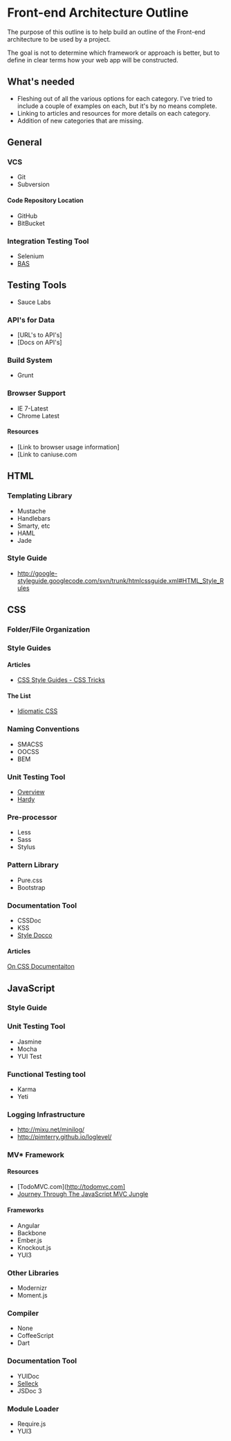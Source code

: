 # Front-end Architecture Outline

The purpose of this outline is to help build an outline of the Front-end architecture to be used by a project. 

The goal is not to determine which framework or approach is better, but to define in clear terms how your web app will be constructed. 

## What's needed

- Fleshing out of all the various options for each category. I've tried to include a couple of examples on each, but it's by no means complete.
- Linking to articles and resources for more details on each category.
- Addition of new categories that are missing. 

## General

### VCS

- Git
- Subversion

#### Code Repository Location

- GitHub
- BitBucket

### Integration Testing Tool

- Selenium
- [BAS](http://bas.cgiffard.com/)

## Testing Tools

- Sauce Labs

### API's for Data

- [URL's to API's]
- [Docs on API's]

### Build System

- Grunt

### Browser Support

- IE 7-Latest
- Chrome Latest

#### Resources
- [Link to browser usage information]
- [Link to caniuse.com




## HTML

### Templating Library

- Mustache
- Handlebars
- Smarty, etc
- HAML
- Jade

### Style Guide

- http://google-styleguide.googlecode.com/svn/trunk/htmlcssguide.xml#HTML_Style_Rules



## CSS

### Folder/File Organization

### Style Guides

#### Articles
- [CSS Style Guides - CSS Tricks](http://css-tricks.com/css-style-guides/)

#### The List
- [Idiomatic CSS](https://github.com/necolas/idiomatic-css)

### Naming Conventions

- SMACSS
- OOCSS
- BEM

### Unit Testing Tool

- [Overview](http://csste.st)
- [Hardy](http://hardy.io/)

### Pre-processor

- Less
- Sass
- Stylus

### Pattern Library

- Pure.css
- Bootstrap

### Documentation Tool

- CSSDoc
- KSS
- [Style Docco](http://jacobrask.github.io/styledocco/)

#### Articles
[On CSS Documentaiton](http://byrichardpowell.co.uk/post/48682993574/on-css-documentation)




## JavaScript

### Style Guide

### Unit Testing Tool

- Jasmine
- Mocha
- YUI Test

### Functional Testing tool

- Karma
- Yeti

### Logging Infrastructure

- http://mixu.net/minilog/
- http://pimterry.github.io/loglevel/

### MV* Framework

#### Resources

- [TodoMVC.com](http://todomvc.com]
- [Journey Through The JavaScript MVC Jungle](http://coding.smashingmagazine.com/2012/07/27/journey-through-the-javascript-mvc-jungle/)

#### Frameworks

- Angular
- Backbone
- Ember.js
- Knockout.js
- YUI3

### Other Libraries

- Modernizr
- Moment.js

### Compiler

- None
- CoffeeScript
- Dart

### Documentation Tool

- YUIDoc
- [Selleck](https://github.com/yui/selleck)
- JSDoc 3

### Module Loader

- Require.js
- YUI3
